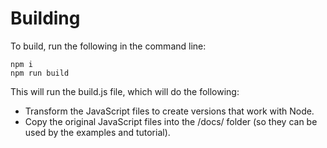 # Building

To build, run the following in the command line:

```
npm i
npm run build
```

This will run the build.js file, which will do the following:

* Transform the JavaScript files to create versions that work with Node.
* Copy the original JavaScript files into the /docs/ folder (so they can be used by the examples and tutorial).